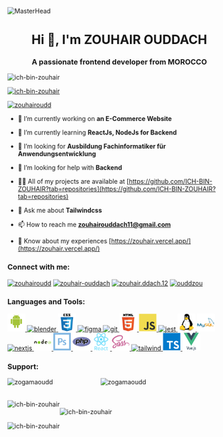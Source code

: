 ![MasterHead](https://camo.githubusercontent.com/d4902b57b5e2549993dfc819375943915f4a4bd1c2b3718f894547e1910c3e2e/68747470733a2f2f63686b736b696c6c732e636f6d2f77702d636f6e74656e742f75706c6f6164732f323032302f30342f62616e6e65722d62672e676966)
<h1 align="center">Hi 👋, I'm ZOUHAIR OUDDACH</h1>
<h3 align="center">A passionate frontend developer from MOROCCO</h3>

<p align="left"> <img src="https://komarev.com/ghpvc/?username=ich-bin-zouhair&label=Profile%20views&color=0e75b6&style=flat" alt="ich-bin-zouhair" /> </p>

<p align="left"> <a href="https://github.com/ryo-ma/github-profile-trophy"><img src="https://github-profile-trophy.vercel.app/?username=ich-bin-zouhair" alt="ich-bin-zouhair" /></a> </p>

<p align="left"> <a href="https://twitter.com/zouhairoudd" target="blank"><img src="https://img.shields.io/twitter/follow/zouhairoudd?logo=twitter&style=for-the-badge" alt="zouhairoudd" /></a> </p>

- 🔭 I’m currently working on **an E-Commerce Website**

- 🌱 I’m currently learning **ReactJs, NodeJs for Backend**

- 👯 I’m looking for **Ausbildung Fachinformatiker für Anwendungsentwicklung**

- 🤝 I’m looking for help with **Backend**

- 👨‍💻 All of my projects are available at [https://github.com/ICH-BIN-ZOUHAIR?tab=repositories](https://github.com/ICH-BIN-ZOUHAIR?tab=repositories)

- 💬 Ask me about **Tailwindcss**

- 📫 How to reach me **zouhairouddach11@gmail.com**

- 📄 Know about my experiences [https://zouhair.vercel.app/](https://zouhair.vercel.app/)

<h3 align="left">Connect with me:</h3>
<p align="left">
<a href="https://twitter.com/zouhairoudd" target="blank"><img align="center" src="https://raw.githubusercontent.com/rahuldkjain/github-profile-readme-generator/master/src/images/icons/Social/twitter.svg" alt="zouhairoudd" height="30" width="40" /></a>
<a href="https://linkedin.com/in/zouhair-ouddach" target="blank"><img align="center" src="https://raw.githubusercontent.com/rahuldkjain/github-profile-readme-generator/master/src/images/icons/Social/linked-in-alt.svg" alt="zouhair-ouddach" height="30" width="40" /></a>
<a href="https://fb.com/zouhair.ddach.12" target="blank"><img align="center" src="https://raw.githubusercontent.com/rahuldkjain/github-profile-readme-generator/master/src/images/icons/Social/facebook.svg" alt="zouhair.ddach.12" height="30" width="40" /></a>
<a href="https://instagram.com/ouddzou" target="blank"><img align="center" src="https://raw.githubusercontent.com/rahuldkjain/github-profile-readme-generator/master/src/images/icons/Social/instagram.svg" alt="ouddzou" height="30" width="40" /></a>
</p>

<h3 align="left">Languages and Tools:</h3>
<p align="left"> <a href="https://developer.android.com" target="_blank" rel="noreferrer"> <img src="https://raw.githubusercontent.com/devicons/devicon/master/icons/android/android-original-wordmark.svg" alt="android" width="40" height="40"/> </a> <a href="https://www.blender.org/" target="_blank" rel="noreferrer"> <img src="https://download.blender.org/branding/community/blender_community_badge_white.svg" alt="blender" width="40" height="40"/> </a> <a href="https://www.w3schools.com/css/" target="_blank" rel="noreferrer"> <img src="https://raw.githubusercontent.com/devicons/devicon/master/icons/css3/css3-original-wordmark.svg" alt="css3" width="40" height="40"/> </a> <a href="https://www.figma.com/" target="_blank" rel="noreferrer"> <img src="https://www.vectorlogo.zone/logos/figma/figma-icon.svg" alt="figma" width="40" height="40"/> </a> <a href="https://git-scm.com/" target="_blank" rel="noreferrer"> <img src="https://www.vectorlogo.zone/logos/git-scm/git-scm-icon.svg" alt="git" width="40" height="40"/> </a> <a href="https://www.w3.org/html/" target="_blank" rel="noreferrer"> <img src="https://raw.githubusercontent.com/devicons/devicon/master/icons/html5/html5-original-wordmark.svg" alt="html5" width="40" height="40"/> </a> <a href="https://developer.mozilla.org/en-US/docs/Web/JavaScript" target="_blank" rel="noreferrer"> <img src="https://raw.githubusercontent.com/devicons/devicon/master/icons/javascript/javascript-original.svg" alt="javascript" width="40" height="40"/> </a> <a href="https://jestjs.io" target="_blank" rel="noreferrer"> <img src="https://www.vectorlogo.zone/logos/jestjsio/jestjsio-icon.svg" alt="jest" width="40" height="40"/> </a> <a href="https://www.linux.org/" target="_blank" rel="noreferrer"> <img src="https://raw.githubusercontent.com/devicons/devicon/master/icons/linux/linux-original.svg" alt="linux" width="40" height="40"/> </a> <a href="https://www.mysql.com/" target="_blank" rel="noreferrer"> <img src="https://raw.githubusercontent.com/devicons/devicon/master/icons/mysql/mysql-original-wordmark.svg" alt="mysql" width="40" height="40"/> </a> <a href="https://nextjs.org/" target="_blank" rel="noreferrer"> <img src="https://cdn.worldvectorlogo.com/logos/nextjs-2.svg" alt="nextjs" width="40" height="40"/> </a> <a href="https://nodejs.org" target="_blank" rel="noreferrer"> <img src="https://raw.githubusercontent.com/devicons/devicon/master/icons/nodejs/nodejs-original-wordmark.svg" alt="nodejs" width="40" height="40"/> </a> <a href="https://www.photoshop.com/en" target="_blank" rel="noreferrer"> <img src="https://raw.githubusercontent.com/devicons/devicon/master/icons/photoshop/photoshop-line.svg" alt="photoshop" width="40" height="40"/> </a> <a href="https://www.php.net" target="_blank" rel="noreferrer"> <img src="https://raw.githubusercontent.com/devicons/devicon/master/icons/php/php-original.svg" alt="php" width="40" height="40"/> </a> <a href="https://reactjs.org/" target="_blank" rel="noreferrer"> <img src="https://raw.githubusercontent.com/devicons/devicon/master/icons/react/react-original-wordmark.svg" alt="react" width="40" height="40"/> </a> <a href="https://sass-lang.com" target="_blank" rel="noreferrer"> <img src="https://raw.githubusercontent.com/devicons/devicon/master/icons/sass/sass-original.svg" alt="sass" width="40" height="40"/> </a> <a href="https://tailwindcss.com/" target="_blank" rel="noreferrer"> <img src="https://www.vectorlogo.zone/logos/tailwindcss/tailwindcss-icon.svg" alt="tailwind" width="40" height="40"/> </a> <a href="https://www.typescriptlang.org/" target="_blank" rel="noreferrer"> <img src="https://raw.githubusercontent.com/devicons/devicon/master/icons/typescript/typescript-original.svg" alt="typescript" width="40" height="40"/> </a> <a href="https://vuejs.org/" target="_blank" rel="noreferrer"> <img src="https://raw.githubusercontent.com/devicons/devicon/master/icons/vuejs/vuejs-original-wordmark.svg" alt="vuejs" width="40" height="40"/> </a> </p>

<h3 align="left">Support:</h3>
<p><a href="https://www.buymeacoffee.com/zogamaoudd"> <img align="left" src="https://cdn.buymeacoffee.com/buttons/v2/default-yellow.png" height="50" width="210" alt="zogamaoudd" /></a><a href="https://ko-fi.com/zogamaoudd"> <img align="left" src="https://cdn.ko-fi.com/cdn/kofi3.png?v=3" height="50" width="210" alt="zogamaoudd" /></a></p><br><br>

<p><img align="left" src="https://github-readme-stats.vercel.app/api/top-langs?username=ich-bin-zouhair&show_icons=true&locale=en&layout=compact" alt="ich-bin-zouhair" /></p>

<p>&nbsp;<img align="center" src="https://github-readme-stats.vercel.app/api?username=ich-bin-zouhair&show_icons=true&locale=en" alt="ich-bin-zouhair" /></p>

<p><img align="center" src="https://github-readme-streak-stats.herokuapp.com/?user=ich-bin-zouhair&" alt="ich-bin-zouhair" /></p>
